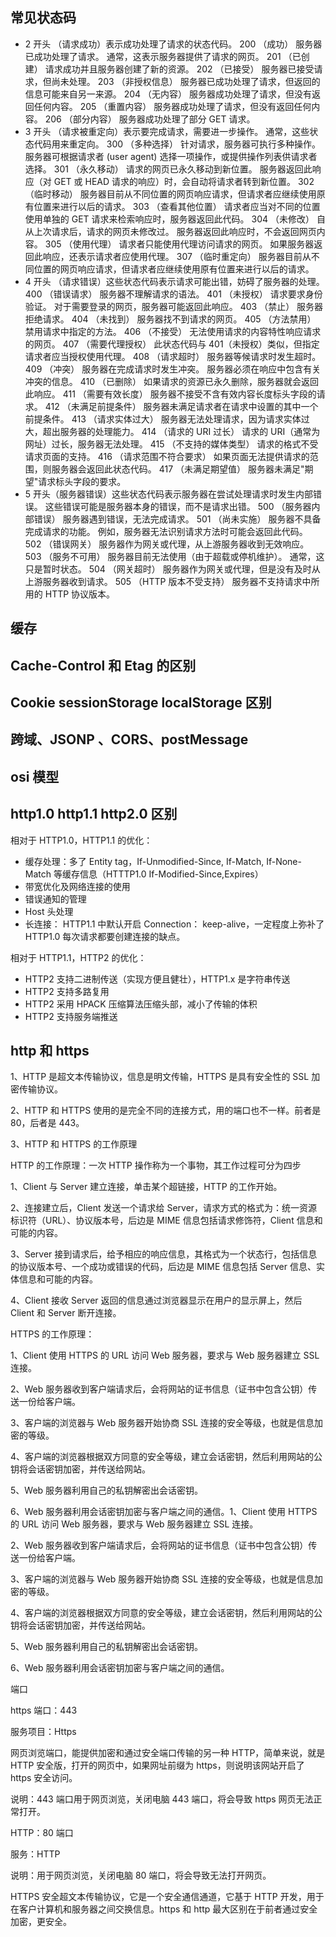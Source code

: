 ## 常见状态码

-   2 开头 （请求成功）表示成功处理了请求的状态代码。
    200 （成功） 服务器已成功处理了请求。 通常，这表示服务器提供了请求的网页。
    201 （已创建） 请求成功并且服务器创建了新的资源。
    202 （已接受） 服务器已接受请求，但尚未处理。
    203 （非授权信息） 服务器已成功处理了请求，但返回的信息可能来自另一来源。
    204 （无内容） 服务器成功处理了请求，但没有返回任何内容。
    205 （重置内容） 服务器成功处理了请求，但没有返回任何内容。
    206 （部分内容） 服务器成功处理了部分 GET 请求。
-   3 开头 （请求被重定向）表示要完成请求，需要进一步操作。 通常，这些状态代码用来重定向。
    300 （多种选择） 针对请求，服务器可执行多种操作。 服务器可根据请求者 (user agent) 选择一项操作，或提供操作列表供请求者选择。
    301 （永久移动） 请求的网页已永久移动到新位置。 服务器返回此响应（对 GET 或 HEAD 请求的响应）时，会自动将请求者转到新位置。
    302 （临时移动） 服务器目前从不同位置的网页响应请求，但请求者应继续使用原有位置来进行以后的请求。
    303 （查看其他位置） 请求者应当对不同的位置使用单独的 GET 请求来检索响应时，服务器返回此代码。
    304 （未修改） 自从上次请求后，请求的网页未修改过。 服务器返回此响应时，不会返回网页内容。
    305 （使用代理） 请求者只能使用代理访问请求的网页。 如果服务器返回此响应，还表示请求者应使用代理。
    307 （临时重定向） 服务器目前从不同位置的网页响应请求，但请求者应继续使用原有位置来进行以后的请求。
-   4 开头 （请求错误）这些状态代码表示请求可能出错，妨碍了服务器的处理。
    400 （错误请求） 服务器不理解请求的语法。
    401 （未授权） 请求要求身份验证。 对于需要登录的网页，服务器可能返回此响应。
    403 （禁止） 服务器拒绝请求。
    404 （未找到） 服务器找不到请求的网页。
    405 （方法禁用） 禁用请求中指定的方法。
    406 （不接受） 无法使用请求的内容特性响应请求的网页。
    407 （需要代理授权） 此状态代码与 401（未授权）类似，但指定请求者应当授权使用代理。
    408 （请求超时） 服务器等候请求时发生超时。
    409 （冲突） 服务器在完成请求时发生冲突。 服务器必须在响应中包含有关冲突的信息。
    410 （已删除） 如果请求的资源已永久删除，服务器就会返回此响应。
    411 （需要有效长度） 服务器不接受不含有效内容长度标头字段的请求。
    412 （未满足前提条件） 服务器未满足请求者在请求中设置的其中一个前提条件。
    413 （请求实体过大） 服务器无法处理请求，因为请求实体过大，超出服务器的处理能力。
    414 （请求的 URI 过长） 请求的 URI（通常为网址）过长，服务器无法处理。
    415 （不支持的媒体类型） 请求的格式不受请求页面的支持。
    416 （请求范围不符合要求） 如果页面无法提供请求的范围，则服务器会返回此状态代码。
    417 （未满足期望值） 服务器未满足"期望"请求标头字段的要求。
-   5 开头（服务器错误）这些状态代码表示服务器在尝试处理请求时发生内部错误。 这些错误可能是服务器本身的错误，而不是请求出错。
    500 （服务器内部错误） 服务器遇到错误，无法完成请求。
    501 （尚未实施） 服务器不具备完成请求的功能。 例如，服务器无法识别请求方法时可能会返回此代码。
    502 （错误网关） 服务器作为网关或代理，从上游服务器收到无效响应。
    503 （服务不可用） 服务器目前无法使用（由于超载或停机维护）。 通常，这只是暂时状态。
    504 （网关超时） 服务器作为网关或代理，但是没有及时从上游服务器收到请求。
    505 （HTTP 版本不受支持） 服务器不支持请求中所用的 HTTP 协议版本。

## 缓存

## Cache-Control 和 Etag 的区别

## Cookie sessionStorage localStorage 区别

## 跨域、JSONP 、CORS、postMessage

## osi 模型

## http1.0 http1.1 http2.0 区别

相对于 HTTP1.0，HTTP1.1 的优化：

-   缓存处理：多了 Entity tag，If-Unmodified-Since, If-Match, If-None-Match 等缓存信息（HTTTP1.0 If-Modified-Since,Expires）
-   带宽优化及网络连接的使用
-   错误通知的管理
-   Host 头处理
-   长连接： HTTP1.1 中默认开启 Connection： keep-alive，一定程度上弥补了 HTTP1.0 每次请求都要创建连接的缺点。

相对于 HTTP1.1，HTTP2 的优化：

-   HTTP2 支持二进制传送（实现方便且健壮），HTTP1.x 是字符串传送
-   HTTP2 支持多路复用
-   HTTP2 采用 HPACK 压缩算法压缩头部，减小了传输的体积
-   HTTP2 支持服务端推送

## http 和 https

1、HTTP 是超文本传输协议，信息是明文传输，HTTPS 是具有安全性的 SSL 加密传输协议。

2、HTTP 和 HTTPS 使用的是完全不同的连接方式，用的端口也不一样。前者是 80，后者是 443。

3、HTTP 和 HTTPS 的工作原理

HTTP 的工作原理：一次 HTTP 操作称为一个事物，其工作过程可分为四步

1、Client 与 Server 建立连接，单击某个超链接，HTTP 的工作开始。

2、连接建立后，Client 发送一个请求给 Server，请求方式的格式为：统一资源标识符（URL）、协议版本号，后边是 MIME 信息包括请求修饰符，Client 信息和可能的内容。

3、Server 接到请求后，给予相应的响应信息，其格式为一个状态行，包括信息的协议版本号、一个成功或错误的代码，后边是 MIME 信息包括 Server 信息、实体信息和可能的内容。

4、Client 接收 Server 返回的信息通过浏览器显示在用户的显示屏上，然后 Client 和 Server 断开连接。

HTTPS 的工作原理：

1、Client 使用 HTTPS 的 URL 访问 Web 服务器，要求与 Web 服务器建立 SSL 连接。

2、Web 服务器收到客户端请求后，会将网站的证书信息（证书中包含公钥）传送一份给客户端。

3、客户端的浏览器与 Web 服务器开始协商 SSL 连接的安全等级，也就是信息加密的等级。

4、客户端的浏览器根据双方同意的安全等级，建立会话密钥，然后利用网站的公钥将会话密钥加密，并传送给网站。

5、Web 服务器利用自己的私钥解密出会话密钥。

6、Web 服务器利用会话密钥加密与客户端之间的通信。1、Client 使用 HTTPS 的 URL 访问 Web 服务器，要求与 Web 服务器建立 SSL 连接。

2、Web 服务器收到客户端请求后，会将网站的证书信息（证书中包含公钥）传送一份给客户端。

3、客户端的浏览器与 Web 服务器开始协商 SSL 连接的安全等级，也就是信息加密的等级。

4、客户端的浏览器根据双方同意的安全等级，建立会话密钥，然后利用网站的公钥将会话密钥加密，并传送给网站。

5、Web 服务器利用自己的私钥解密出会话密钥。

6、Web 服务器利用会话密钥加密与客户端之间的通信。

端口

https 端口：443

服务项目：Https

网页浏览端口，能提供加密和通过安全端口传输的另一种 HTTP，简单来说，就是 HTTP 安全版，打开的网页中，如果网址前缀为 https，则说明该网站开启了 https 安全访问。

说明：443 端口用于网页浏览，关闭电脑 443 端口，将会导致 https 网页无法正常打开。

HTTP：80 端口

服务：HTTP

说明：用于网页浏览，关闭电脑 80 端口，将会导致无法打开网页。

HTTPS 安全超文本传输协议，它是一个安全通信通道，它基于 HTTP 开发，用于在客户计算机和服务器之间交换信息。https 和 http 最大区别在于前者通过安全加密，更安全。
